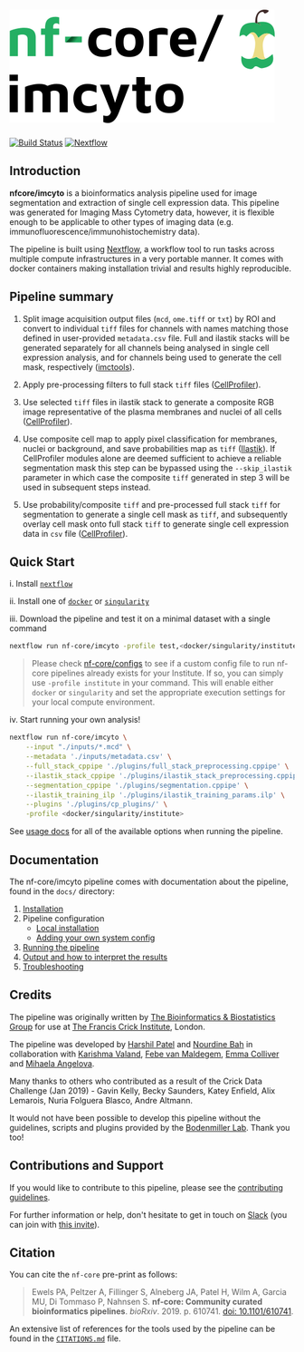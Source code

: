 # ![nfcore/imcyto](docs/images/nf-core-imcyto_logo.png)

[![Build Status](https://travis-ci.com/nf-core/imcyto.svg?branch=master)](https://travis-ci.com/nf-core/imcyto)
[![Nextflow](https://img.shields.io/badge/nextflow-%E2%89%A519.10.0-brightgreen.svg)](https://www.nextflow.io/)

## Introduction

**nfcore/imcyto** is a bioinformatics analysis pipeline used for image segmentation and extraction of single cell expression data. This pipeline was generated for Imaging Mass Cytometry data, however, it is flexible enough to be applicable to other types of imaging data (e.g. immunofluorescence/immunohistochemistry data).

The pipeline is built using [Nextflow](https://www.nextflow.io), a workflow tool to run tasks across multiple compute infrastructures in a very portable manner. It comes with docker containers making installation trivial and results highly reproducible.

## Pipeline summary

<!-- TODO nf-core: I think the schematic should also be added here as it nicely illustrates what this pipeline is for. -->

1. Split image acquisition output files (`mcd`, `ome.tiff` or `txt`) by ROI and convert to individual `tiff` files for channels with names matching those defined in user-provided `metadata.csv` file. Full and ilastik stacks will be generated separately for all channels being analysed in single cell expression analysis, and for channels being used to generate the cell mask, respectively ([imctools](https://github.com/BodenmillerGroup/imctools)).

2. Apply pre-processing filters to full stack `tiff` files ([CellProfiler](https://cellprofiler.org/)).

3. Use selected `tiff` files in ilastik stack to generate a composite RGB image representative of the plasma membranes and nuclei of all cells ([CellProfiler](https://cellprofiler.org/)).

4. Use composite cell map to apply pixel classification for membranes, nuclei or background, and save probabilities map as `tiff` ([Ilastik](https://www.ilastik.org/)). If CellProfiler modules alone are deemed sufficient to achieve a reliable segmentation mask this step can be bypassed using the `--skip_ilastik` parameter in which case the composite `tiff` generated in step 3 will be used in subsequent steps instead.

5. Use probability/composite `tiff` and pre-processed full stack `tiff` for segmentation to generate a single cell mask as `tiff`, and subsequently overlay cell mask onto full stack `tiff` to generate single cell expression data in `csv` file ([CellProfiler](https://cellprofiler.org/)).

## Quick Start

i. Install [`nextflow`](https://nf-co.re/usage/installation)

ii. Install one of [`docker`](https://docs.docker.com/engine/installation/) or [`singularity`](https://www.sylabs.io/guides/3.0/user-guide/)

iii. Download the pipeline and test it on a minimal dataset with a single command

```bash
nextflow run nf-core/imcyto -profile test,<docker/singularity/institute>
```

> Please check [nf-core/configs](https://github.com/nf-core/configs#documentation) to see if a custom config file to run nf-core pipelines already exists for your Institute. If so, you can simply use `-profile institute` in your command. This will enable either `docker` or `singularity` and set the appropriate execution settings for your local compute environment.

iv. Start running your own analysis!

<!-- TODO nf-core: Update the default command above used to run the pipeline -->
```bash
nextflow run nf-core/imcyto \
    --input "./inputs/*.mcd" \
    --metadata './inputs/metadata.csv' \
    --full_stack_cppipe './plugins/full_stack_preprocessing.cppipe' \
    --ilastik_stack_cppipe './plugins/ilastik_stack_preprocessing.cppipe' \
    --segmentation_cppipe './plugins/segmentation.cppipe' \
    --ilastik_training_ilp './plugins/ilastik_training_params.ilp' \
    --plugins './plugins/cp_plugins/' \
    -profile <docker/singularity/institute>
```

See [usage docs](docs/usage.md) for all of the available options when running the pipeline.

## Documentation

The nf-core/imcyto pipeline comes with documentation about the pipeline, found in the `docs/` directory:

1. [Installation](https://nf-co.re/usage/installation)
2. Pipeline configuration
    * [Local installation](https://nf-co.re/usage/local_installation)
    * [Adding your own system config](https://nf-co.re/usage/adding_own_config)
3. [Running the pipeline](docs/usage.md)
4. [Output and how to interpret the results](docs/output.md)
5. [Troubleshooting](https://nf-co.re/usage/troubleshooting)

## Credits

The pipeline was originally written by [The Bioinformatics & Biostatistics Group](https://www.crick.ac.uk/research/science-technology-platforms/bioinformatics-and-biostatistics/) for use at [The Francis Crick Institute](https://www.crick.ac.uk/), London.

The pipeline was developed by [Harshil Patel](mailto:harshil.patel@crick.ac.uk) and [Nourdine Bah](mailto:nourdine.bah@crick.ac.uk) in collaboration with [Karishma Valand](mailto:karishma.valand@crick.ac.uk), [Febe van Maldegem](mailto:febe.vanmaldegem@crick.ac.uk), [Emma Colliver](mailto:emma.colliver@crick.ac.uk) and [Mihaela Angelova](mailto:mihaela.angelova@crick.ac.uk).

Many thanks to others who contributed as a result of the Crick Data Challenge (Jan 2019) - Gavin Kelly, Becky Saunders, Katey Enfield, Alix Lemarois, Nuria Folguera Blasco, Andre Altmann.

It would not have been possible to develop this pipeline without the guidelines, scripts and plugins provided by the [Bodenmiller Lab](http://www.bodenmillerlab.com/). Thank you too!

## Contributions and Support

If you would like to contribute to this pipeline, please see the [contributing guidelines](.github/CONTRIBUTING.md).

For further information or help, don't hesitate to get in touch on [Slack](https://nfcore.slack.com/channels/imcyto) (you can join with [this invite](https://nf-co.re/join/slack)).

## Citation

<!-- TODO nf-core: Add citation for pipeline after first release. Uncomment lines below and update Zenodo doi. -->
<!-- If you use  nf-core/imcyto for your analysis, please cite it using the following doi: [10.5281/zenodo.XXXXXX](https://doi.org/10.5281/zenodo.XXXXXX) -->

You can cite the `nf-core` pre-print as follows:  
> Ewels PA, Peltzer A, Fillinger S, Alneberg JA, Patel H, Wilm A, Garcia MU, Di Tommaso P, Nahnsen S. **nf-core: Community curated bioinformatics pipelines**. *bioRxiv*. 2019. p. 610741. [doi: 10.1101/610741](https://www.biorxiv.org/content/10.1101/610741v1).

An extensive list of references for the tools used by the pipeline can be found in the [`CITATIONS.md`](CITATIONS.md) file.
